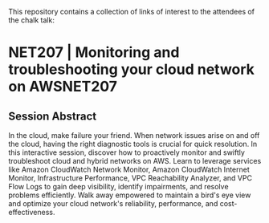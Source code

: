 This repository contains a collection of links of interest to the attendees of the chalk talk:

# NET207 | Monitoring and troubleshooting your cloud network on AWSNET207

## Session Abstract

In the cloud, make failure your friend. When network issues arise on and
off the cloud, having the right diagnostic tools is crucial for quick
resolution. In this interactive session, discover how to proactively
monitor and swiftly troubleshoot cloud and hybrid networks on AWS. Learn
to leverage services like Amazon CloudWatch Network Monitor, Amazon
CloudWatch Internet Monitor, Infrastructure Performance, VPC
Reachability Analyzer, and VPC Flow Logs to gain deep visibility,
identify impairments, and resolve problems efficiently. Walk away
empowered to maintain a bird's eye view and optimize your cloud
network's reliability, performance, and cost-effectiveness.
